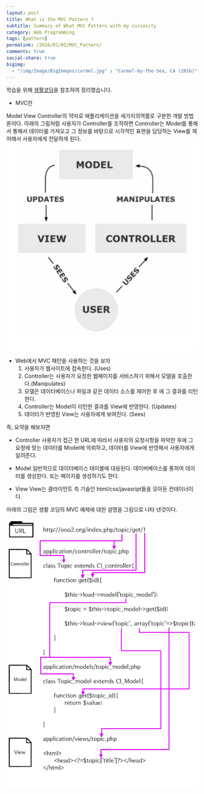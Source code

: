 ```yaml
---
layout: post
title: What is the MVC Pattern ?
subtitle: Summary of What MVC Pattern with my curiosity
category: Web Programming
tags: [pattern]
permalink: /2016/01/03/MVC_Pattern/
comments: true
social-share: true
bigimg:
  - "/img/Image/BigImages/carmel.jpg" : "Carmel-by-the-Sea, CA (2016)"
---
```


학습을 위해 <a href = "https://opentutorials.org/course/697/3828">생활코딩</a>을 참조하여 정리했습니다. 

- MVC란
 
 Model View Controller의 약자로 애플리케이션을 세가지의역활로 구분한 개발 방법론이다. 아래의 그림처럼 사용자가 Controller를 조작하면 Controller는 Model를 통해서 통해서 데이터를 가져오고 그 정보를 바탕으로 시각적인 표현을 담당하는 View를 제어해서 사용자에게 전달하게 된다. 
![](/img/Image/WebProgramming/2016-01-03-MVC_Pattern/MVC.png)

- Web에서 MVC 패턴을 사용하는 것을 보자 
  1. 사용자가 웹사이트에 접속한다. (Uses)
  2. Controller는 사용자가 요청한 웹페이지를 서비스하기 위해서 모델을 호출한다.(Manipulates)
  3. 모델은 데이터베이스나 파일과 같은 데이터 소스를 제어한 후 에 그 결과를 리턴한다.
  4. Controller는 Model이 리턴한 결과를 View에 반영한다. (Updates)
  5. 데이터가 반영된 View는 사용자에게 보여진다. (Sees)


즉, 요약을 해보자면 

 - Controller 
   사용자가 접근 한 URL에 따라서 사용자의 요청사항을 파악한 후에 그 요청에 맞는 데이터를  Model에 의뢰하고, 데이터를 View에 반영해서 사용자에게 알려준다. 

 - Model 
    일반적으로 데이터베이스 테이블에 대응된다. 데이버베이스를 통하여 데이터를 생성한다. 또는 페이지를 생성하기도 한다. 

 - View
    View는 클라이언트 측 기술인 html/css/javasript들을 모아둔 컨테이너이다. 


아래의 그림은 생활 코딩의 MVC 예제에 대한 설명을 그림으로 나타 낸것이다. 

![](/img/Image/WebProgramming/2016-01-03-MVC_Pattern/MVC_Example.gif)
